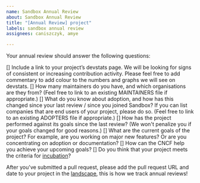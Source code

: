 ```yaml
---
name: Sandbox Annual Review
about: Sandbox Annual Review
title: "[Annual Review] project"
labels: sandbox annual review
assignees: caniszczyk, amye

---
```


Your annual review should answer the following questions:

[] Include a link to your project’s devstats page. We will be looking for signs of consistent or increasing contribution activity. Please feel free to add commentary to add colour to the numbers and graphs we will see on devstats.
[] How many maintainers do you have, and which organisations are they from? (Feel free to link to an existing MAINTAINERS file if appropriate.)
[] What do you know about adoption, and how has this changed since your last review / since you joined Sandbox? If you can list companies that are end users of your project, please do so. (Feel free to link to an existing ADOPTERS file if appropriate.)
[] How has the project performed against its goals since the last review? (We won't penalize you if your goals changed for good reasons.)
[] What are the current goals of the project? For example, are you working on major new features? Or are you concentrating on adoption or documentation?
[] How can the CNCF help you achieve your upcoming goals?
[] Do you think that your project meets the criteria for [incubation](https://github.com/cncf/toc/blob/main/process/graduation_criteria.md#incubating-stage)?

After you've submitted a pull request, please add the pull request URL and date to your project in the [landscape](https://github.com/cncf/landscape/), this is how we track annual reviews! 
